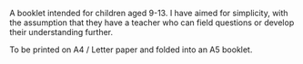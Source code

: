 A booklet intended for children aged 9-13.  I have aimed for simplicity, with the assumption that they have a teacher who can field questions or develop their understanding further.

To be printed on A4 / Letter paper and folded into an A5 booklet.
